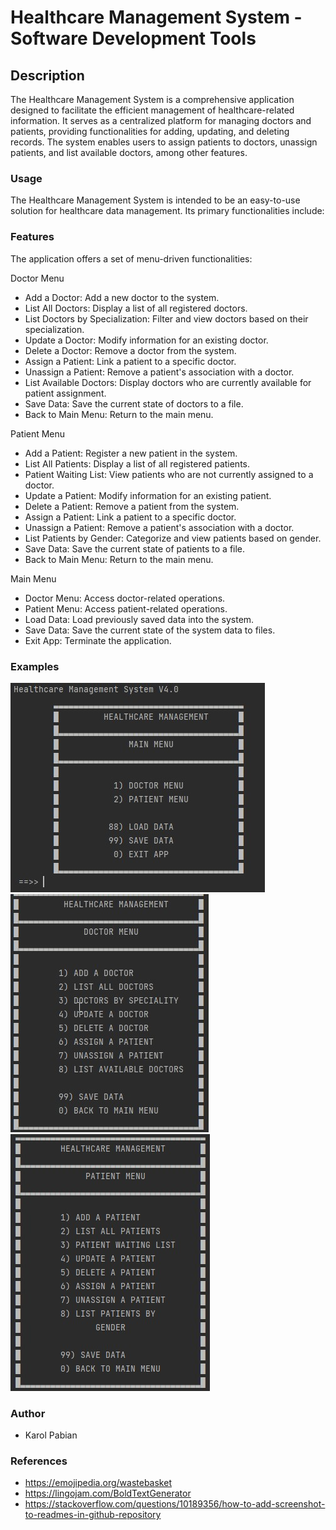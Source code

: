 # Healthcare Management System - Software Development Tools

## Description

The Healthcare Management System is a comprehensive application designed to facilitate the efficient management of healthcare-related information. It serves as a centralized platform for managing doctors and patients, providing functionalities for adding, updating, and deleting records. The system enables users to assign patients to doctors, unassign patients, and list available doctors, among other features.


### Usage

The Healthcare Management System is intended to be an easy-to-use solution for healthcare data management. Its primary functionalities include:

### Features
The application offers a set of menu-driven functionalities:

Doctor Menu

- Add a Doctor: Add a new doctor to the system.
- List All Doctors: Display a list of all registered doctors.
- List Doctors by Specialization: Filter and view doctors based on their specialization.
- Update a Doctor: Modify information for an existing doctor.
- Delete a Doctor: Remove a doctor from the system.
- Assign a Patient: Link a patient to a specific doctor.
- Unassign a Patient: Remove a patient's association with a doctor.
- List Available Doctors: Display doctors who are currently available for patient assignment.
- Save Data: Save the current state of doctors to a file.
- Back to Main Menu: Return to the main menu.

Patient Menu

- Add a Patient: Register a new patient in the system.
- List All Patients: Display a list of all registered patients.
- Patient Waiting List: View patients who are not currently assigned to a doctor.
- Update a Patient: Modify information for an existing patient.
- Delete a Patient: Remove a patient from the system.
- Assign a Patient: Link a patient to a specific doctor.
- Unassign a Patient: Remove a patient's association with a doctor.
- List Patients by Gender: Categorize and view patients based on gender.
- Save Data: Save the current state of patients to a file.
- Back to Main Menu: Return to the main menu.

Main Menu

- Doctor Menu: Access doctor-related operations.
- Patient Menu: Access patient-related operations.
- Load Data: Load previously saved data into the system. 
- Save Data: Save the current state of the system data to files. 
- Exit App: Terminate the application.

### Examples
![Example1 ](screenshots/screenshot_1.jpg)
![Example2 ](screenshots/screenshot_2.jpg)
![Example3 ](screenshots/screenshot_3.jpg)
### Author
- Karol Pabian

### References

- https://emojipedia.org/wastebasket
- https://lingojam.com/BoldTextGenerator
- https://stackoverflow.com/questions/10189356/how-to-add-screenshot-to-readmes-in-github-repository
